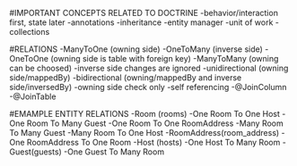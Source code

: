 #IMPORTANT CONCEPTS RELATED TO DOCTRINE
-behavior/interaction first, state later
-annotations
-inheritance
-entity manager
-unit of work
-collections

#RELATIONS
-ManyToOne (owning side)
-OneToMany (inverse side)
-OneToOne (owning side is table with foreign key)
-ManyToMany (owning can be choosed)
-inverse side changes are ignored
-unidirectional (owning side/mappedBy)
-bidirectional (owning/mappedBy and inverse side/inversedBy)
-owning side check only
-self referencing
-@JoinColumn
-@JoinTable

#EMAMPLE ENTITY RELATIONS
-Room (rooms)
    -One Room To One Host
    -One Room To Many Guest
    -One Room To One RoomAddress
    -Many Room To Many Guest
    -Many Room To One Host
-RoomAddress(room_address)
    -One RoomAddress To One Room
-Host (hosts)
    -One Host To Many Room
-Guest(guests)
    -One Guest To Many Room

